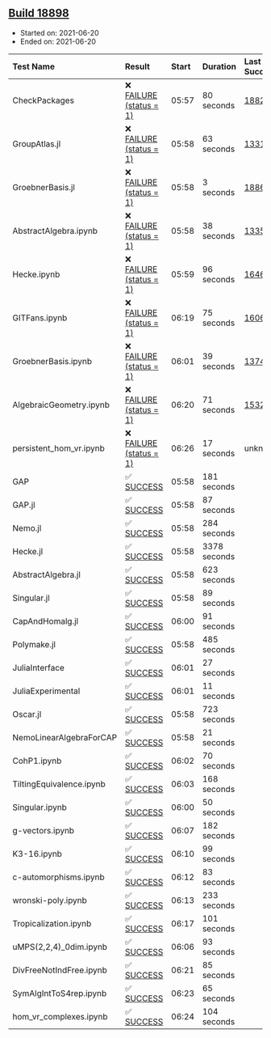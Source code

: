 ## [Build 18898](https://oscarci.mathematik.uni-kl.de/job/oscar/18898/)

* Started on: 2021-06-20
* Ended on: 2021-06-20

| Test Name    | Result | Start | Duration | Last Success | First Failure |
|:-------------|:-------|:------|:---------|:-------------|:--------------|
| CheckPackages | ❌ [FAILURE (status = 1)](https://oscarci.mathematik.uni-kl.de/job/oscar/18898/artifact/logs/build-18898/CheckPackages.log) | 05:57 | 80 seconds | [18822](https://oscarci.mathematik.uni-kl.de/job/oscar/18822/) | [18823](https://oscarci.mathematik.uni-kl.de/job/oscar/18823/) |
| GroupAtlas.jl | ❌ [FAILURE (status = 1)](https://oscarci.mathematik.uni-kl.de/job/oscar/18898/artifact/logs/build-18898/GroupAtlas.jl.log) | 05:58 | 63 seconds | [13311](https://oscarci.mathematik.uni-kl.de/job/oscar/13311/) | [13312](https://oscarci.mathematik.uni-kl.de/job/oscar/13312/) |
| GroebnerBasis.jl | ❌ [FAILURE (status = 1)](https://oscarci.mathematik.uni-kl.de/job/oscar/18898/artifact/logs/build-18898/GroebnerBasis.jl.log) | 05:58 | 3 seconds | [18864](https://oscarci.mathematik.uni-kl.de/job/oscar/18864/) | [18865](https://oscarci.mathematik.uni-kl.de/job/oscar/18865/) |
| AbstractAlgebra.ipynb | ❌ [FAILURE (status = 1)](https://oscarci.mathematik.uni-kl.de/job/oscar/18898/artifact/logs/build-18898/AbstractAlgebra.ipynb.log) | 05:58 | 38 seconds | [13355](https://oscarci.mathematik.uni-kl.de/job/oscar/13355/) | [13356](https://oscarci.mathematik.uni-kl.de/job/oscar/13356/) |
| Hecke.ipynb | ❌ [FAILURE (status = 1)](https://oscarci.mathematik.uni-kl.de/job/oscar/18898/artifact/logs/build-18898/Hecke.ipynb.log) | 05:59 | 96 seconds | [16463](https://oscarci.mathematik.uni-kl.de/job/oscar/16463/) | [16464](https://oscarci.mathematik.uni-kl.de/job/oscar/16464/) |
| GITFans.ipynb | ❌ [FAILURE (status = 1)](https://oscarci.mathematik.uni-kl.de/job/oscar/18898/artifact/logs/build-18898/GITFans.ipynb.log) | 06:19 | 75 seconds | [16068](https://oscarci.mathematik.uni-kl.de/job/oscar/16068/) | [16069](https://oscarci.mathematik.uni-kl.de/job/oscar/16069/) |
| GroebnerBasis.ipynb | ❌ [FAILURE (status = 1)](https://oscarci.mathematik.uni-kl.de/job/oscar/18898/artifact/logs/build-18898/GroebnerBasis.ipynb.log) | 06:01 | 39 seconds | [13748](https://oscarci.mathematik.uni-kl.de/job/oscar/13748/) | [13749](https://oscarci.mathematik.uni-kl.de/job/oscar/13749/) |
| AlgebraicGeometry.ipynb | ❌ [FAILURE (status = 1)](https://oscarci.mathematik.uni-kl.de/job/oscar/18898/artifact/logs/build-18898/AlgebraicGeometry.ipynb.log) | 06:20 | 71 seconds | [15322](https://oscarci.mathematik.uni-kl.de/job/oscar/15322/) | [15323](https://oscarci.mathematik.uni-kl.de/job/oscar/15323/) |
| persistent_hom_vr.ipynb | ❌ [FAILURE (status = 1)](https://oscarci.mathematik.uni-kl.de/job/oscar/18898/artifact/logs/build-18898/persistent_hom_vr.ipynb.log) | 06:26 | 17 seconds | unknown | unknown |
| GAP | ✅ [SUCCESS](https://oscarci.mathematik.uni-kl.de/job/oscar/18898/artifact/logs/build-18898/GAP.log) | 05:58 | 181 seconds |  |  |
| GAP.jl | ✅ [SUCCESS](https://oscarci.mathematik.uni-kl.de/job/oscar/18898/artifact/logs/build-18898/GAP.jl.log) | 05:58 | 87 seconds |  |  |
| Nemo.jl | ✅ [SUCCESS](https://oscarci.mathematik.uni-kl.de/job/oscar/18898/artifact/logs/build-18898/Nemo.jl.log) | 05:58 | 284 seconds |  |  |
| Hecke.jl | ✅ [SUCCESS](https://oscarci.mathematik.uni-kl.de/job/oscar/18898/artifact/logs/build-18898/Hecke.jl.log) | 05:58 | 3378 seconds |  |  |
| AbstractAlgebra.jl | ✅ [SUCCESS](https://oscarci.mathematik.uni-kl.de/job/oscar/18898/artifact/logs/build-18898/AbstractAlgebra.jl.log) | 05:58 | 623 seconds |  |  |
| Singular.jl | ✅ [SUCCESS](https://oscarci.mathematik.uni-kl.de/job/oscar/18898/artifact/logs/build-18898/Singular.jl.log) | 05:58 | 89 seconds |  |  |
| CapAndHomalg.jl | ✅ [SUCCESS](https://oscarci.mathematik.uni-kl.de/job/oscar/18898/artifact/logs/build-18898/CapAndHomalg.jl.log) | 06:00 | 91 seconds |  |  |
| Polymake.jl | ✅ [SUCCESS](https://oscarci.mathematik.uni-kl.de/job/oscar/18898/artifact/logs/build-18898/Polymake.jl.log) | 05:58 | 485 seconds |  |  |
| JuliaInterface | ✅ [SUCCESS](https://oscarci.mathematik.uni-kl.de/job/oscar/18898/artifact/logs/build-18898/JuliaInterface.log) | 06:01 | 27 seconds |  |  |
| JuliaExperimental | ✅ [SUCCESS](https://oscarci.mathematik.uni-kl.de/job/oscar/18898/artifact/logs/build-18898/JuliaExperimental.log) | 06:01 | 11 seconds |  |  |
| Oscar.jl | ✅ [SUCCESS](https://oscarci.mathematik.uni-kl.de/job/oscar/18898/artifact/logs/build-18898/Oscar.jl.log) | 05:58 | 723 seconds |  |  |
| NemoLinearAlgebraForCAP | ✅ [SUCCESS](https://oscarci.mathematik.uni-kl.de/job/oscar/18898/artifact/logs/build-18898/NemoLinearAlgebraForCAP.log) | 05:58 | 21 seconds |  |  |
| CohP1.ipynb | ✅ [SUCCESS](https://oscarci.mathematik.uni-kl.de/job/oscar/18898/artifact/logs/build-18898/CohP1.ipynb.log) | 06:02 | 70 seconds |  |  |
| TiltingEquivalence.ipynb | ✅ [SUCCESS](https://oscarci.mathematik.uni-kl.de/job/oscar/18898/artifact/logs/build-18898/TiltingEquivalence.ipynb.log) | 06:03 | 168 seconds |  |  |
| Singular.ipynb | ✅ [SUCCESS](https://oscarci.mathematik.uni-kl.de/job/oscar/18898/artifact/logs/build-18898/Singular.ipynb.log) | 06:00 | 50 seconds |  |  |
| g-vectors.ipynb | ✅ [SUCCESS](https://oscarci.mathematik.uni-kl.de/job/oscar/18898/artifact/logs/build-18898/g-vectors.ipynb.log) | 06:07 | 182 seconds |  |  |
| K3-16.ipynb | ✅ [SUCCESS](https://oscarci.mathematik.uni-kl.de/job/oscar/18898/artifact/logs/build-18898/K3-16.ipynb.log) | 06:10 | 99 seconds |  |  |
| c-automorphisms.ipynb | ✅ [SUCCESS](https://oscarci.mathematik.uni-kl.de/job/oscar/18898/artifact/logs/build-18898/c-automorphisms.ipynb.log) | 06:12 | 83 seconds |  |  |
| wronski-poly.ipynb | ✅ [SUCCESS](https://oscarci.mathematik.uni-kl.de/job/oscar/18898/artifact/logs/build-18898/wronski-poly.ipynb.log) | 06:13 | 233 seconds |  |  |
| Tropicalization.ipynb | ✅ [SUCCESS](https://oscarci.mathematik.uni-kl.de/job/oscar/18898/artifact/logs/build-18898/Tropicalization.ipynb.log) | 06:17 | 101 seconds |  |  |
| uMPS(2,2,4)_0dim.ipynb | ✅ [SUCCESS](https://oscarci.mathematik.uni-kl.de/job/oscar/18898/artifact/logs/build-18898/uMPS-2-2-4-_0dim.ipynb.log) | 06:06 | 93 seconds |  |  |
| DivFreeNotIndFree.ipynb | ✅ [SUCCESS](https://oscarci.mathematik.uni-kl.de/job/oscar/18898/artifact/logs/build-18898/DivFreeNotIndFree.ipynb.log) | 06:21 | 85 seconds |  |  |
| SymAlgIntToS4rep.ipynb | ✅ [SUCCESS](https://oscarci.mathematik.uni-kl.de/job/oscar/18898/artifact/logs/build-18898/SymAlgIntToS4rep.ipynb.log) | 06:23 | 65 seconds |  |  |
| hom_vr_complexes.ipynb | ✅ [SUCCESS](https://oscarci.mathematik.uni-kl.de/job/oscar/18898/artifact/logs/build-18898/hom_vr_complexes.ipynb.log) | 06:24 | 104 seconds |  |  |
